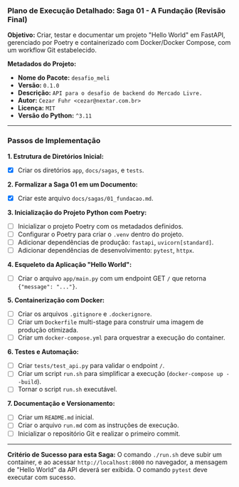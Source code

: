 ### **Plano de Execução Detalhado: Saga 01 - A Fundação (Revisão Final)**

**Objetivo:** Criar, testar e documentar um projeto "Hello World" em FastAPI, gerenciado por Poetry e containerizado com Docker/Docker Compose, com um workflow Git estabelecido.

**Metadados do Projeto:**
*   **Nome do Pacote:** `desafio_meli`
*   **Versão:** `0.1.0`
*   **Descrição:** `API para o desafio de backend do Mercado Livre.`
*   **Autor:** `Cezar Fuhr <cezar@nextar.com.br>`
*   **Licença:** `MIT`
*   **Versão do Python:** `^3.11`

---

### **Passos de Implementação**

**1. Estrutura de Diretórios Inicial:**
   - [X] Criar os diretórios `app`, `docs/sagas`, e `tests`.

**2. Formalizar a Saga 01 em um Documento:**
   - [X] Criar este arquivo `docs/sagas/01_fundacao.md`.

**3. Inicialização do Projeto Python com Poetry:**
   - [ ] Inicializar o projeto Poetry com os metadados definidos.
   - [ ] Configurar o Poetry para criar o `.venv` dentro do projeto.
   - [ ] Adicionar dependências de produção: `fastapi`, `uvicorn[standard]`.
   - [ ] Adicionar dependências de desenvolvimento: `pytest`, `httpx`.

**4. Esqueleto da Aplicação "Hello World":**
   - [ ] Criar o arquivo `app/main.py` com um endpoint GET `/` que retorna `{"message": "..."}`.

**5. Containerização com Docker:**
   - [ ] Criar os arquivos `.gitignore` e `.dockerignore`.
   - [ ] Criar um `Dockerfile` multi-stage para construir uma imagem de produção otimizada.
   - [ ] Criar um `docker-compose.yml` para orquestrar a execução do container.

**6. Testes e Automação:**
   - [ ] Criar `tests/test_api.py` para validar o endpoint `/`.
   - [ ] Criar um script `run.sh` para simplificar a execução (`docker-compose up --build`).
   - [ ] Tornar o script `run.sh` executável.

**7. Documentação e Versionamento:**
   - [ ] Criar um `README.md` inicial.
   - [ ] Criar o arquivo `run.md` com as instruções de execução.
   - [ ] Inicializar o repositório Git e realizar o primeiro commit.

---
**Critério de Sucesso para esta Saga:**
O comando `./run.sh` deve subir um container, e ao acessar `http://localhost:8000` no navegador, a mensagem de "Hello World" da API deverá ser exibida. O comando `pytest` deve executar com sucesso.
